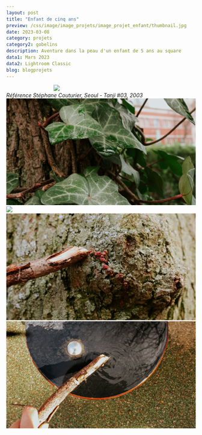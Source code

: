 ```yaml
---
layout: post
title: "Enfant de cinq ans"
preview: /css/image/image_projets/image_projet_enfant/thumbnail.jpg
date: 2023-03-08
category: projets
category2: gobelins
description: Aventure dans la peau d'un enfant de 5 ans au square
data1: Mars 2023
data2: Lightroom Classic
blog: blogprojets
---
```


<div style="width: 50% !important; margin: 0 auto !important;" class="image_container">
<div><img onclick="Zoom(this)" class="img-gallery" src="/css/image/image_projets/image_projet_enfant/img1.jpg"></div>
</div>
<em>Référence Stéphane Couturier, Seoul - Tanji #03, 2003</em>

<div class="image_container">
<div><img onclick="Zoom(this)" class="img-gallery" src="/css/image/image_projets/image_projet_enfant/img2.jpg"></div>
</div>

<div class="image_container">
<div><img onclick="Zoom(this)" class="img-gallery" src="/css/image/image_projets/image_projet_enfant/img3.jpg"></div>
</div>

<div class="image_container">
<div><img onclick="Zoom(this)" class="img-gallery" src="/css/image/image_projets/image_projet_enfant/img4.jpg"></div>
</div>

<div class="image_container">
<div><img onclick="Zoom(this)" class="img-gallery" src="/css/image/image_projets/image_projet_enfant/img5.jpg"></div>
</div>
